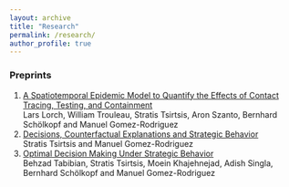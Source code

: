 ```yaml
---
layout: archive
title: "Research"
permalink: /research/
author_profile: true
---
```


<!-- {% if author.googlescholar %}
  You can also find my articles on <u><a href="{{author.googlescholar}}">my Google Scholar profile</a>.</u>
{% endif %} -->

<!-- {% include base_path %} -->

### Preprints
1. [A Spatiotemporal Epidemic Model to Quantify the Effects of Contact Tracing, Testing, and Containment](https://arxiv.org/abs/2004.07641)  
  Lars Lorch, William Trouleau, Stratis Tsirtsis, Aron Szanto, Bernhard Schölkopf and Manuel Gomez-Rodriguez
1. [Decisions, Counterfactual Explanations and Strategic Behavior](https://arxiv.org/abs/2002.04333)  
  Stratis Tsirtsis and Manuel Gomez-Rodriguez
1. [Optimal Decision Making Under Strategic Behavior](https://arxiv.org/abs/1905.09239)  
  Behzad Tabibian, Stratis Tsirtsis, Moein Khajehnejad, Adish Singla, Bernhard Schölkopf and Manuel Gomez-Rodriguez 
